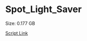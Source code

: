 # Spot_Light_Saver

Size: 0.177 GB

[Script Link](https://github.com/liuyal/Archive/blob/master/Python/Utilities/Miscellaneous/spotlight_saver.py)